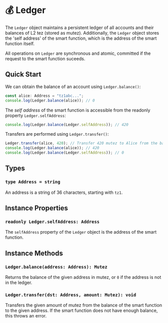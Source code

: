 # 💰 Ledger

The `Ledger` object maintains a persistent ledger of all accounts and their
balances of L2 tez (stored as mutez). Additionally, the `Ledger` object stores the 'self address' of
the smart function, which is the address of the smart function itself.

All operations on `Ledger` are synchronous and atomic, committed if the request to the smart function suceeds.

## Quick Start

We can obtain the balance of an account using `Ledger.balance()`:

```typescript
const alice: Address = "tz1abc...";
console.log(Ledger.balance(alice)); // 0
```

The _self address_ of the smart function is accessible from the readonly property `Ledger.selfAddress`:

```typescript
console.log(Ledger.balance(Ledger.selfAddress)); // 420
```

Transfers are performed using `Ledger.transfer()`:

```typescript
Ledger.transfer(alice, 420); // Transfer 420 mutez to Alice from the balance of the smart function
console.log(Ledger.balance(alice)); // 420
console.log(Ledger.balance(Ledger.selfAddress)); // 0
```

## Types

### `type Address = string`

An address is a string of 36 characters, starting with `tz1`.

## Instance Properties

### `readonly Ledger.selfAddress: Address`

The `selfAddress` property of the `Ledger` object is the address of the smart function.

## Instance Methods

### `Ledger.balance(address: Address): Mutez`

Returns the balance of the given address in mutez, or `0` if the address is not in the ledger.

### `Ledger.transfer(dst: Address, amount: Mutez): void`

Transfers the given amount of mutez from the balance of the smart function to the given address. If the smart function does not have enough balance, this throws an error.

